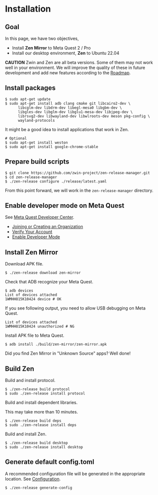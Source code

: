 # Installation

## Goal

In this page, we have two objectives,

- Install **Zen Mirror** to Meta Quest 2 / Pro
- Install our desktop environment, **Zen** to Ubuntu 22.04

<!-- TODO: Link to the description of Zen and Zen Mirror -->

**CAUTION**
Zwin and Zen are all beta versions. Some of them may not work well in your environment.
We will improve the quality of these in future development and add new features according to the [Roadmap](/en/roadmap).

## Install packages

```shell
$ sudo apt-get update
$ sudo apt-get install adb clang cmake git libcairo2-dev \
      libcglm-dev libdrm-dev libegl-mesa0 libgbm-dev \
      libgles-dev libglm-dev libglu1-mesa-dev libjpeg-dev \
      librsvg2-dev libwayland-dev libwlroots-dev meson pkg-config \
      wayland-protocols
```

It might be a good idea to install applications that work in Zen.

```shell
# Optional
$ sudo apt-get install weston
$ sudo apt-get install google-chrome-stable
```

## Prepare build scripts

```shell
$ git clone https://github.com/zwin-project/zen-release-manager.git
$ cd zen-release-manager
$ ./zen-release configure ./release/latest.yaml
```

From this point forward, we will work in the `zen-release-manager` directory.

## Enable developer mode on Meta Quest

See [Meta Quest Developer Center](https://developer.oculus.com/documentation/native/android/mobile-device-setup/ "Device Setup").

- [Joining or Creating an Organization](https://developer.oculus.com/documentation/native/android/mobile-device-setup/#joining-or-creating-an-organization)
- [Verify Your Account](https://developer.oculus.com/documentation/native/android/mobile-device-setup/#verify-your-account)
- [Enable Developer Mode](https://developer.oculus.com/documentation/native/android/mobile-device-setup/#enable-developer-mode)

## Install Zen Mirror

Download APK file.

```shell
$ ./zen-release download zen-mirror
```

Check that ADB recognize your Meta Quest.

```shell
$ adb devices
List of devices attached
1WMHH815K10424 device # OK
```

If you see following output, you need to allow USB debugging on Meta Quest.

```shell
List of devices attached
1WMHH815K10424 unauthorized # NG
```

Install APK file to Meta Quest.

```shell
$ adb install ./build/zen-mirror/zen-mirror.apk
```

Did you find Zen Mirror in "Unknown Source" apps? Well done!

## Build Zen

Build and install protocol.

```shell
$ ./zen-release build protocol
$ sudo ./zen-release install protocol
```

Build and install dependent libraries.

This may take more than 10 minutes.

```shell
$ ./zen-release build deps
$ sudo ./zen-release install deps
```

Build and install Zen.

```shell
$ ./zen-release build desktop
$ sudo ./zen-release install desktop
```

## Generate default config.toml

A recommended configuration file will be generated in the appropriate location.
See [Configuration](/en/getting_started/configuration).
```shell
$ ./zen-release generate-config
```

